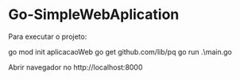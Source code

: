 # Go-SimpleWebAplication

Para executar o projeto:

go mod init aplicacaoWeb
go get github.com/lib/pq
go run .\main.go

Abrir navegador no http://localhost:8000